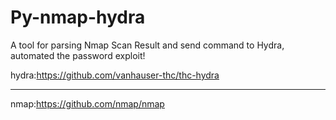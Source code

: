 Py-nmap-hydra
=============

A tool for parsing Nmap Scan Result and send command to Hydra, automated the password exploit!

hydra:https://github.com/vanhauser-thc/thc-hydra
_______________________________________
nmap:https://github.com/nmap/nmap
